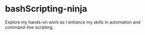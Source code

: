 # bashScripting-ninja
Explore my hands-on work as I enhance my skills in automation and command-line scripting.
